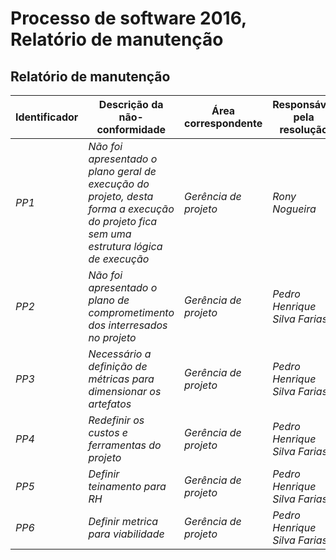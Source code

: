 Processo de software 2016, Relatório de manutenção
=================================

Relatório de manutenção
-----------------------

Identificador | Descrição da não-conformidade | Área correspondente | Responsável pela resolução | Data de Abertura | Data de Conclusão | Método de contingência
--------------|-----------|---------------------|----------------------------|------------------|-------------------|-----------------------
_PP1_ | _Não foi apresentado o plano geral de execução do projeto, desta forma a execução do projeto fica sem uma estrutura lógica de execução_ | _Gerência de projeto_ | _Rony Nogueira_ | _13/02/2016_ | _14/02/2016_ | 
_PP2_ | _Não foi apresentado o plano de comprometimento dos interresados no projeto_ | _Gerência de projeto_ | _Pedro Henrique Silva Farias_ | _13/02/2016_ | _dd/mm/aaaa_ | 
_PP3_ | _Necessário a definição de métricas para dimensionar os artefatos_ | _Gerência de projeto_ | _Pedro Henrique Silva Farias_ | _14/02/2016_ | _dd/mm/aaaa_ | 
_PP4_ | _Redefinir os custos e ferramentas do projeto_ | _Gerência de projeto_ | _Pedro Henrique Silva Farias_ | _14/02/2016_ | _dd/mm/aaaa_ | 
_PP5_ | _Definir teinamento para RH_ | _Gerência de projeto_ | _Pedro Henrique Silva Farias_ | _14/02/2016_ | _dd/mm/aaaa_ | 
_PP6_ | _Definir metrica para viabilidade_ | _Gerência de projeto_ | _Pedro Henrique Silva Farias_ | _14/02/2016_ | _dd/mm/aaaa_ |